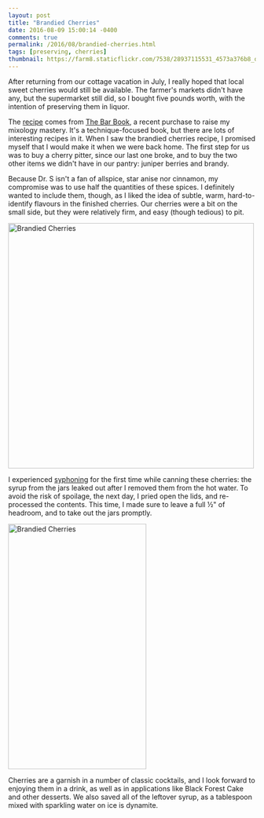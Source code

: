 ```yaml
---
layout: post
title: "Brandied Cherries"
date: 2016-08-09 15:00:14 -0400
comments: true
permalink: /2016/08/brandied-cherries.html
tags: [preserving, cherries]
thumbnail: https://farm8.staticflickr.com/7538/28937115531_4573a376b8_q.jpg
---
```


After returning from our cottage vacation in July, I really hoped that
local sweet cherries would still be available. The farmer's markets didn't
have any, but the supermarket still did, so I bought five pounds worth,
with the intention of preserving them in liquor.

The
[recipe](http://sift.quinciple.com/recipes/cherry-top/) comes from 
[The Bar Book](http://www.jeffreymorgenthaler.com/2014/i-wrote-a-book/), a
recent purchase to raise my mixology mastery. It's a technique-focused book, but
there are lots of interesting recipes in it. When I saw the brandied cherries
recipe, I promised myself that I would make it when we were back home. The first
step for us was to buy a cherry pitter, since our last one broke, and to buy
the two other items we didn't have in our pantry: juniper berries and brandy.

Because Dr. S isn't a fan of allspice, star anise nor cinnamon, my compromise
was to use half the quantities of these spices. I definitely wanted to include
them, though, as I liked the idea of subtle, warm, hard-to-identify flavours
in the finished cherries. Our cherries were a bit on the small side, but they
were relatively firm, and easy (though tedious) to pit.

<a data-flickr-embed="true"  href="https://www.flickr.com/photos/gnuf/28937115531/in/dateposted/" title="Brandied Cherries"><img src="https://c4.staticflickr.com/8/7538/28937115531_4573a376b8.jpg" width="500" height="500" alt="Brandied Cherries"></a><script async src="//embedr.flickr.com/assets/client-code.js" charset="utf-8"></script>

I experienced [syphoning](http://www.wellpreserved.ca/home-canning-101-what-is-syphoning/) 
for the first time while canning these cherries: the syrup from the jars 
leaked out after I removed them from the hot water. To avoid the risk
of spoilage, the next day, I pried open the lids, and re-processed 
the contents. This time, I made sure to leave a full ½" of headroom,
and to take out the jars promptly.

<a data-flickr-embed="true"  href="https://www.flickr.com/photos/gnuf/28908233722/in/photostream/" title="Brandied Cherries"><img src="https://c3.staticflickr.com/9/8168/28908233722_c7e5779ea9.jpg" width="281" height="500" alt="Brandied Cherries"></a><script async src="//embedr.flickr.com/assets/client-code.js" charset="utf-8"></script>

Cherries are a garnish in a number of classic cocktails, and I look forward
to enjoying them in a drink, as well as in applications like Black Forest Cake
and other desserts. We also saved all of the leftover syrup, as a tablespoon
mixed with sparkling water on ice is dynamite.
